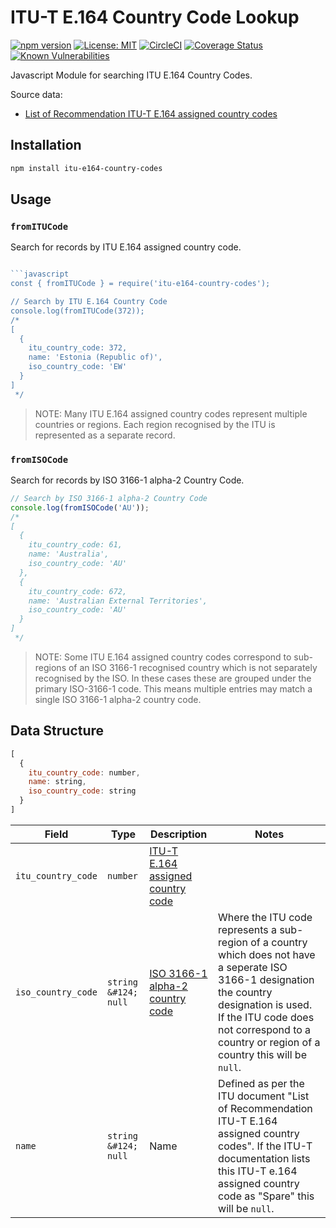 # ITU-T E.164 Country Code Lookup

[![npm version](https://badge.fury.io/js/itu-e164-country-codes.svg)](https://badge.fury.io/js/itu-e164-country-codes)
[![License: MIT](https://img.shields.io/badge/License-MIT-yellow.svg)](https://opensource.org/licenses/MIT)
[![CircleCI](https://dl.circleci.com/status-badge/img/gh/tjdavey/itu-e164-country-codes/tree/main.svg?style=svg)](https://dl.circleci.com/status-badge/redirect/gh/tjdavey/itu-e164-country-codes/tree/main)
[![Coverage Status](https://coveralls.io/repos/github/tjdavey/itu-e164-country-codes/badge.svg?branch=main)](https://coveralls.io/github/tjdavey/itu-e164-country-codes?branch=main)
[![Known Vulnerabilities](https://snyk.io/test/github/tjdavey/itu-e164-country-codes/badge.svg)](https://snyk.io/test/github/tjdavey/itu-e164-country-codes)




Javascript Module for searching ITU E.164 Country Codes.

Source data:
- [List of Recommendation ITU-T E.164 assigned country codes](https://www.itu.int/pub/T-SP-E.164D)

## Installation

```bash
npm install itu-e164-country-codes
```

## Usage

### `fromITUCode`

Search for records by ITU E.164 assigned country code.

```javascript 

```javascript
const { fromITUCode } = require('itu-e164-country-codes');

// Search by ITU E.164 Country Code
console.log(fromITUCode(372));
/*
[
  {
    itu_country_code: 372,
    name: 'Estonia (Republic of)',
    iso_country_code: 'EW'
  }
]
 */
```

> NOTE: Many ITU E.164 assigned country codes represent multiple countries or regions. Each region recognised by the ITU
> is represented as a separate record.

### `fromISOCode`

Search for records by ISO 3166-1 alpha-2 Country Code.

```javascript
// Search by ISO 3166-1 alpha-2 Country Code
console.log(fromISOCode('AU'));
/*
[
  {
    itu_country_code: 61,
    name: 'Australia',
    iso_country_code: 'AU'
  },
  {
    itu_country_code: 672,
    name: 'Australian External Territories',
    iso_country_code: 'AU'
  }
]
 */
```

> NOTE: Some ITU E.164 assigned country codes correspond to sub-regions of an ISO 3166-1 recognised country which is not
> separately recognised by the ISO. In these cases these are grouped under the primary ISO-3166-1 code. This means 
> multiple entries may match a single ISO 3166-1 alpha-2 country code.

## Data Structure

```javascript
[
  {
    itu_country_code: number,
    name: string,
    iso_country_code: string
  }
]
```

| Field              | Type                  | Description                                                                         | Notes                                                                                                                                                                                                                                       |
|--------------------|-----------------------|-------------------------------------------------------------------------------------|---------------------------------------------------------------------------------------------------------------------------------------------------------------------------------------------------------------------------------------------|
| `itu_country_code` | `number`              | [ITU-T E.164 assigned country code](https://en.wikipedia.org/wiki/E.164)            |                                                                                                                                                                                                                                             |
| `iso_country_code` | `string &#124; null`  | [ISO 3166-1 alpha-2 country code](https://en.wikipedia.org/wiki/ISO_3166-1_alpha-2) | Where the ITU code represents a sub-region of a country which does not have a seperate ISO 3166-1 designation the country designation is used. If the ITU code does not correspond to a country or region of a country this will be `null`. |
| `name`             | `string  &#124; null` | Name                                                                                | Defined as per the ITU document "List of Recommendation ITU-T E.164 assigned country codes". If the ITU-T documentation lists this ITU-T e.164 assigned country code as "Spare" this will be `null`.                                        |






